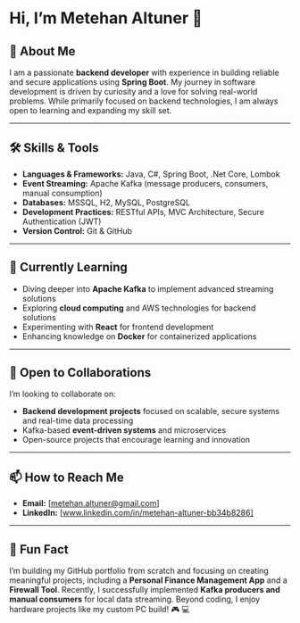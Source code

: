 # Hi, I’m Metehan Altuner 👋

## 🚀 About Me
I am a passionate **backend developer** with experience in building reliable and secure applications using **Spring Boot**. My journey in software development is driven by curiosity and a love for solving real-world problems. While primarily focused on backend technologies, I am always open to learning and expanding my skill set.

---

## 🛠 Skills & Tools
- **Languages & Frameworks:** Java, C#, Spring Boot, .Net Core, Lombok
- **Event Streaming:** Apache Kafka (message producers, consumers, manual consumption)
- **Databases:** MSSQL, H2, MySQL, PostgreSQL
- **Development Practices:** RESTful APIs, MVC Architecture, Secure Authentication (JWT)
- **Version Control:** Git & GitHub

---

## 🌱 Currently Learning
- Diving deeper into **Apache Kafka** to implement advanced streaming solutions
- Exploring **cloud computing** and AWS technologies for backend solutions
- Experimenting with **React** for frontend development
- Enhancing knowledge on **Docker** for containerized applications

---

## 🤝 Open to Collaborations
I’m looking to collaborate on:
- **Backend development projects** focused on scalable, secure systems and real-time data processing
- Kafka-based **event-driven systems** and microservices
- Open-source projects that encourage learning and innovation

---

## 📫 How to Reach Me
- **Email:** [metehan.altuner@gmail.com]
- **LinkedIn:** [www.linkedin.com/in/metehan-altuner-bb34b8286]

---

## 🌟 Fun Fact
I’m building my GitHub portfolio from scratch and focusing on creating meaningful projects, including a **Personal Finance Management App** and a **Firewall Tool**. Recently, I successfully implemented **Kafka producers and manual consumers** for local data streaming. Beyond coding, I enjoy hardware projects like my custom PC build! 🎮 💻
